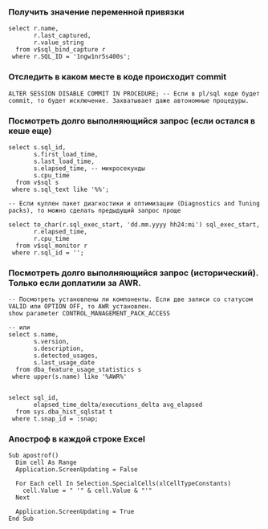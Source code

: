 ### Получить значение переменной привязки
````
select r.name,
       r.last_captured,
       r.value_string
  from v$sql_bind_capture r
 where r.SQL_ID = '1ngw1nr5s400s';
````


### Отследить в каком месте в коде происходит commit
````
ALTER SESSION DISABLE COMMIT IN PROCEDURE; -- Если в pl/sql коде будет commit, то будет исключение. Захватывает даже автономные процедуры.
````


### Посмотреть долго выполняющийся запрос (если остался в кеше еще)
````
select s.sql_id,
       s.first_load_time,
	   s.last_load_time,
	   s.elapsed_time, -- микросекунды
	   s.cpu_time
  from v$sql s
 where s.sql_text like '%%';
 
-- Если куплен пакет диагностики и оптимизации (Diagnostics and Tuning packs), то можно сделать предыдущий запрос проще 

select to_char(r.sql_exec_start, 'dd.mm.yyyy hh24:mi') sql_exec_start,
       r.elapsed_time,
	   r.cpu_time
  from v$sql_monitor r
 where r.sql_id = '';

````

### Посмотреть долго выполняющийся запрос (исторический). Только если доплатили за AWR.
````
-- Посмотреть установлены ли компоненты. Если две записи со статусом VALID или OPTION OFF, то AWR установлен.
show parameter CONTROL_MANAGEMENT_PACK_ACCESS

-- или
select s.name,
       s.version,
       s.description,
       s.detected_usages,
       s.last_usage_date
  from dba_feature_usage_statistics s
 where upper(s.name) like '%AWR%'
	
	
select sql_id,
       elapsed_time_delta/executions_delta avg_elapsed
  from sys.dba_hist_sqlstat t
 where t.snap_id = :snap;
````

### Апостроф в каждой строке Excel
```
Sub apostrof()
  Dim cell As Range
  Application.ScreenUpdating = False
  
  For Each cell In Selection.SpecialCells(xlCellTypeConstants)
    cell.Value = " '" & cell.Value & "'"
  Next
  
  Application.ScreenUpdating = True
End Sub
```